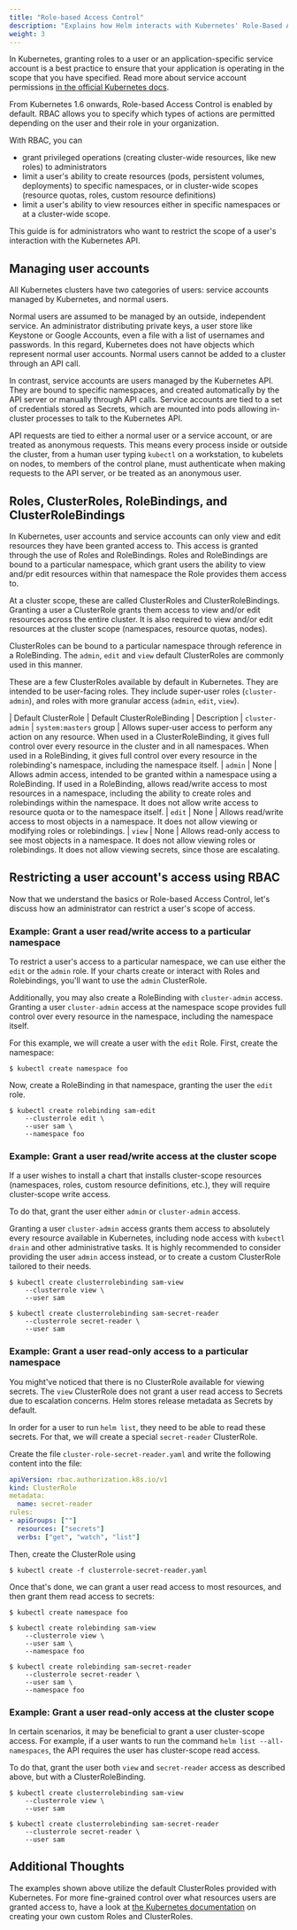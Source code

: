 ```yaml
---
title: "Role-based Access Control"
description: "Explains how Helm interacts with Kubernetes' Role-Based Access Control."
weight: 3
---
```


In Kubernetes, granting roles to a user or an application-specific service account is a best practice to ensure that your application is operating in the scope that you have specified. Read more about service account permissions [in the official Kubernetes docs](https://kubernetes.io/docs/admin/authorization/rbac/#service-account-permissions).

From Kubernetes 1.6 onwards, Role-based Access Control is enabled by default. RBAC allows you to specify which types of actions are permitted depending on the user and their role in your organization.

With RBAC, you can

- grant privileged operations (creating cluster-wide resources, like new roles) to administrators
- limit a user's ability to create resources (pods, persistent volumes, deployments) to specific namespaces, or in cluster-wide scopes (resource quotas, roles, custom resource definitions)
- limit a user's ability to view resources either in specific namespaces or at a cluster-wide scope.

This guide is for administrators who want to restrict the scope of a user's interaction with the Kubernetes API.

## Managing user accounts

All Kubernetes clusters have two categories of users: service accounts managed by Kubernetes, and normal users.

Normal users are assumed to be managed by an outside, independent service. An administrator distributing private keys, a user store like Keystone or Google Accounts, even a file with a list of usernames and passwords. In this regard, Kubernetes does not have objects which represent normal user accounts. Normal users cannot be added to a cluster through an API call.

In contrast, service accounts are users managed by the Kubernetes API. They are bound to specific namespaces, and created automatically by the API server or manually through API calls. Service accounts are tied to a set of credentials stored as Secrets, which are mounted into pods allowing in-cluster processes to talk to the Kubernetes API.

API requests are tied to either a normal user or a service account, or are treated as anonymous requests. This means every process inside or outside the cluster, from a human user typing `kubectl` on a workstation, to kubelets on nodes, to members of the control plane, must authenticate when making requests to the API server, or be treated as an anonymous user.

## Roles, ClusterRoles, RoleBindings, and ClusterRoleBindings

In Kubernetes, user accounts and service accounts can only view and edit resources they have been granted access to. This access is granted through the use of Roles and RoleBindings. Roles and RoleBindings are bound to a particular namespace, which grant users the ability to view and/pr edit resources within that namespace the Role provides them access to.

At a cluster scope, these are called ClusterRoles and ClusterRoleBindings. Granting a user a ClusterRole grants them access to view and/or edit resources across the entire cluster. It is also required to view and/or edit resources at the cluster scope (namespaces, resource quotas, nodes).

ClusterRoles can be bound to a particular namespace through reference in a RoleBinding. The `admin`, `edit` and `view` default ClusterRoles are commonly used in this manner.

These are a few ClusterRoles available by default in Kubernetes. They are intended to be user-facing roles. They include super-user roles (`cluster-admin`), and roles with more granular access (`admin`, `edit`, `view`).

| Default ClusterRole | Default ClusterRoleBinding | Description
| `cluster-admin`     | `system:masters` group     | Allows super-user access to perform any action on any resource. When used in a ClusterRoleBinding, it gives full control over every resource in the cluster and in all namespaces. When used in a RoleBinding, it gives full control over every resource in the rolebinding's namespace, including the namespace itself.
| `admin`             | None                       | Allows admin access, intended to be granted within a namespace using a RoleBinding. If used in a RoleBinding, allows read/write access to most resources in a namespace, including the ability to create roles and rolebindings within the namespace. It does not allow write access to resource quota or to the namespace itself.
| `edit`              | None                       | Allows read/write access to most objects in a namespace. It does not allow viewing or modifying roles or rolebindings.
| `view`              | None                       | Allows read-only access to see most objects in a namespace. It does not allow viewing roles or rolebindings. It does not allow viewing secrets, since those are escalating.

## Restricting a user account's access using RBAC

Now that we understand the basics or Role-based Access Control, let's discuss how an administrator can restrict a user's scope of access.

### Example: Grant a user read/write access to a particular namespace

To restrict a user's access to a particular namespace, we can use either the `edit` or the `admin` role. If your charts create or interact with Roles and Rolebindings, you'll want to use the `admin` ClusterRole.

Additionally, you may also create a RoleBinding with `cluster-admin` access. Granting a user `cluster-admin` access at the namespace scope provides full control over every resource in the namespace, including the namespace itself.

For this example, we will create a user with the `edit` Role. First, create the namespace:

```console
$ kubectl create namespace foo
```

Now, create a RoleBinding in that namespace, granting the user the `edit` role.

```console
$ kubectl create rolebinding sam-edit
    --clusterrole edit \​
    --user sam \​
    --namespace foo
```

### Example: Grant a user read/write access at the cluster scope

If a user wishes to install a chart that installs cluster-scope resources (namespaces, roles, custom resource definitions, etc.), they will require cluster-scope write access.

To do that, grant the user either `admin` or `cluster-admin` access.

Granting a user `cluster-admin` access grants them access to absolutely every resource available in Kubernetes, including node access with `kubectl drain` and other administrative tasks. It is highly recommended to consider providing the user `admin` access instead, or to create a custom ClusterRole tailored to their needs.

```console
$ kubectl create clusterrolebinding sam-view
    --clusterrole view \​
    --user sam

$ kubectl create clusterrolebinding sam-secret-reader
    --clusterrole secret-reader \​
    --user sam
```

### Example: Grant a user read-only access to a particular namespace

You might've noticed that there is no ClusterRole available for viewing secrets. The `view` ClusterRole does not grant a user read access to Secrets due to escalation concerns. Helm stores release metadata as Secrets by default.

In order for a user to run `helm list`, they need to be able to read these secrets. For that, we will create a special `secret-reader` ClusterRole.

Create the file `cluster-role-secret-reader.yaml` and write the following content into the file:

```yaml
apiVersion: rbac.authorization.k8s.io/v1​
kind: ClusterRole​
metadata:​
  name: secret-reader​
rules:​
- apiGroups: [""]​
  resources: ["secrets"]​
  verbs: ["get", "watch", "list"]
```

Then, create the ClusterRole using

```console
$ kubectl create -f clusterrole-secret-reader.yaml​
```

Once that's done, we can grant a user read access to most resources, and then grant them read access to secrets:

```console
$ kubectl create namespace foo

$ kubectl create rolebinding sam-view
    --clusterrole view \​
    --user sam \​
    --namespace foo

$ kubectl create rolebinding sam-secret-reader
    --clusterrole secret-reader \​
    --user sam \​
    --namespace foo
```

### Example: Grant a user read-only access at the cluster scope

In certain scenarios, it may be beneficial to grant a user cluster-scope access. For example, if a user wants to run the command `helm list --all-namespaces`, the API requires the user has cluster-scope read access.

To do that, grant the user both `view` and `secret-reader` access as described above, but with a ClusterRoleBinding.

```console
$ kubectl create clusterrolebinding sam-view
    --clusterrole view \​
    --user sam

$ kubectl create clusterrolebinding sam-secret-reader
    --clusterrole secret-reader \​
    --user sam
```

## Additional Thoughts

The examples shown above utilize the default ClusterRoles provided with Kubernetes. For more fine-grained control over what resources users are granted access to, have a look at [the Kubernetes documentation](https://kubernetes.io/docs/reference/access-authn-authz/rbac/) on creating your own custom Roles and ClusterRoles.
